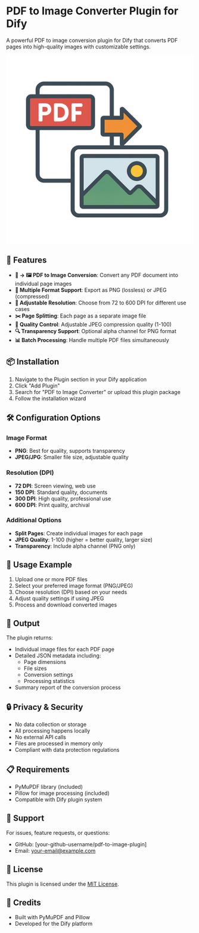 # PDF to Image Converter Plugin for Dify

A powerful PDF to image conversion plugin for Dify that converts PDF pages into high-quality images with customizable settings.

![Plugin Icon](./_assets/pdf2image.png)

## 🚀 Features

- **📄 → 🖼️ PDF to Image Conversion**: Convert any PDF document into individual page images
- **🎨 Multiple Format Support**: Export as PNG (lossless) or JPEG (compressed)
- **📐 Adjustable Resolution**: Choose from 72 to 600 DPI for different use cases
- **✂️ Page Splitting**: Each page as a separate image file
- **🎯 Quality Control**: Adjustable JPEG compression quality (1-100)
- **🔍 Transparency Support**: Optional alpha channel for PNG format
- **📊 Batch Processing**: Handle multiple PDF files simultaneously

## 📦 Installation

1. Navigate to the Plugin section in your Dify application
2. Click "Add Plugin"
3. Search for "PDF to Image Converter" or upload this plugin package
4. Follow the installation wizard

## 🛠️ Configuration Options

### Image Format
- **PNG**: Best for quality, supports transparency
- **JPEG/JPG**: Smaller file size, adjustable quality

### Resolution (DPI)
- **72 DPI**: Screen viewing, web use
- **150 DPI**: Standard quality, documents
- **300 DPI**: High quality, professional use
- **600 DPI**: Print quality, archival

### Additional Options
- **Split Pages**: Create individual images for each page
- **JPEG Quality**: 1-100 (higher = better quality, larger size)
- **Transparency**: Include alpha channel (PNG only)

## 📝 Usage Example

1. Upload one or more PDF files
2. Select your preferred image format (PNG/JPEG)
3. Choose resolution (DPI) based on your needs
4. Adjust quality settings if using JPEG
5. Process and download converted images

## 🔄 Output

The plugin returns:
- Individual image files for each PDF page
- Detailed JSON metadata including:
  - Page dimensions
  - File sizes
  - Conversion settings
  - Processing statistics
- Summary report of the conversion process

## 🔒 Privacy & Security

- No data collection or storage
- All processing happens locally
- No external API calls
- Files are processed in memory only
- Compliant with data protection regulations

## 📋 Requirements

- PyMuPDF library (included)
- Pillow for image processing (included)
- Compatible with Dify plugin system

## 🤝 Support

For issues, feature requests, or questions:
- GitHub: [your-github-username/pdf-to-image-plugin]
- Email: your-email@example.com

## 📄 License

This plugin is licensed under the [MIT License](LICENSE).

## 🙏 Credits

- Built with PyMuPDF and Pillow
- Developed for the Dify platform